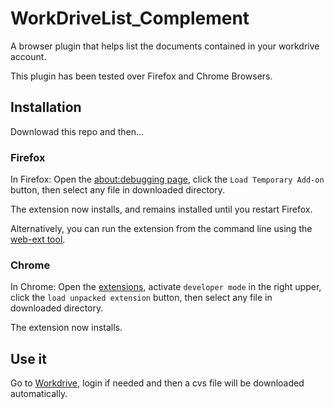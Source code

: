 # WorkDriveList_Complement
A browser plugin that helps list the documents contained in your workdrive account.

This plugin has been tested over Firefox and Chrome Browsers. 

## Installation 
Downlowad this repo and then...

### Firefox
In Firefox: Open the [about:debugging page](about:debugging#/runtime/this-firefox), click the `Load Temporary Add-on` button, then select any file in downloaded directory.

The extension now installs, and remains installed until you restart Firefox.

Alternatively, you can run the extension from the command line using the [web-ext tool](https://extensionworkshop.com/documentation/develop/getting-started-with-web-ext/).

### Chrome
In Chrome: Open the [extensions](chrome://extensions/), activate `developer mode` in the right upper, click the `load unpacked extension` button, then select any file in downloaded directory.

The extension now installs.

## Use it
Go to [Workdrive](https://workdrive.zoho.com/home), login if needed and then a cvs file will be downloaded automatically.


